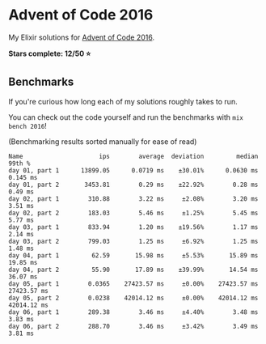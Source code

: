 # Advent of Code 2016

My Elixir solutions for [Advent of Code 2016](https://adventofcode.com/2016).

**Stars complete: 12/50 :star:**

## Benchmarks

If you're curious how long each of my solutions roughly takes to run.

You can check out the code yourself and run the benchmarks with `mix bench 2016`!

(Benchmarking results sorted manually for ease of read)

```
Name                     ips        average  deviation         median         99th %
day 01, part 1      13899.05      0.0719 ms    ±30.01%      0.0630 ms       0.145 ms
day 01, part 2       3453.81        0.29 ms    ±22.92%        0.28 ms        0.49 ms
day 02, part 1        310.88        3.22 ms     ±2.08%        3.20 ms        3.51 ms
day 02, part 2        183.03        5.46 ms     ±1.25%        5.45 ms        5.77 ms
day 03, part 1        833.94        1.20 ms    ±19.56%        1.17 ms        2.14 ms
day 03, part 2        799.03        1.25 ms     ±6.92%        1.25 ms        1.48 ms
day 04, part 1         62.59       15.98 ms     ±5.53%       15.89 ms       19.85 ms
day 04, part 2         55.90       17.89 ms    ±39.99%       14.54 ms       36.07 ms
day 05, part 1        0.0365    27423.57 ms     ±0.00%    27423.57 ms    27423.57 ms
day 05, part 2        0.0238    42014.12 ms     ±0.00%    42014.12 ms    42014.12 ms
day 06, part 1        289.38        3.46 ms     ±4.40%        3.48 ms        3.83 ms
day 06, part 2        288.70        3.46 ms     ±3.42%        3.49 ms        3.81 ms
```
